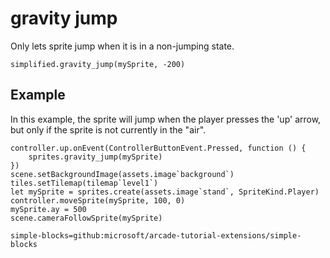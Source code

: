 # gravity jump

Only lets sprite jump when it is in a non-jumping state.

```sig
simplified.gravity_jump(mySprite, -200)
```

## Example

In this example, the sprite will jump when the player presses the 'up' arrow, but only if the sprite is not currently in the "air".

```blocks
controller.up.onEvent(ControllerButtonEvent.Pressed, function () {
    sprites.gravity_jump(mySprite)
})
scene.setBackgroundImage(assets.image`background`)
tiles.setTilemap(tilemap`level1`)
let mySprite = sprites.create(assets.image`stand`, SpriteKind.Player)
controller.moveSprite(mySprite, 100, 0)
mySprite.ay = 500
scene.cameraFollowSprite(mySprite)

```

```package
simple-blocks=github:microsoft/arcade-tutorial-extensions/simple-blocks
```
